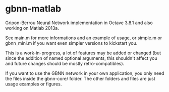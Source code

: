 gbnn-matlab
===========

Gripon-Berrou Neural Network implementation in Octave 3.8.1 and also working on Matlab 2013a.

See main.m for more informations and an example of usage, or simple.m or gbnn_mini.m if you want even simpler versions to kickstart you.

This is a work-in-progress, a lot of features may be added or changed (but since the addition of named optional arguments, this shouldn't affect you and future changes should be mostly retro-compatibles).

If you want to use the GBNN network in your own application, you only need the files inside the gbnn-core/ folder. The other folders and files are just usage examples or figures.
